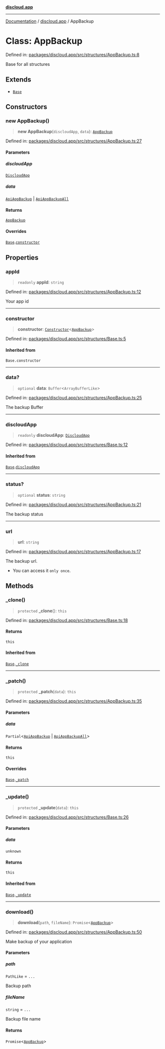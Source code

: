 [**discloud.app**](../README.md)

***

[Documentation](../../packages.md) / [discloud.app](../README.md) / AppBackup

# Class: AppBackup

Defined in: [packages/discloud.app/src/structures/AppBackup.ts:8](https://github.com/discloud/discloud.app/blob/bfcb626f6315ac03eb36b36e57f162cd101e1996/packages/discloud.app/src/structures/AppBackup.ts#L8)

Base for all structures

## Extends

- [`Base`](Base.md)

## Constructors

### new AppBackup()

> **new AppBackup**(`discloudApp`, `data`): [`AppBackup`](AppBackup.md)

Defined in: [packages/discloud.app/src/structures/AppBackup.ts:27](https://github.com/discloud/discloud.app/blob/bfcb626f6315ac03eb36b36e57f162cd101e1996/packages/discloud.app/src/structures/AppBackup.ts#L27)

#### Parameters

##### discloudApp

[`DiscloudApp`](DiscloudApp.md)

##### data

[`ApiAppBackup`](../interfaces/ApiAppBackup.md) | [`ApiAppBackupAll`](../interfaces/ApiAppBackupAll.md)

#### Returns

[`AppBackup`](AppBackup.md)

#### Overrides

[`Base`](Base.md).[`constructor`](Base.md#constructors)

## Properties

### appId

> `readonly` **appId**: `string`

Defined in: [packages/discloud.app/src/structures/AppBackup.ts:12](https://github.com/discloud/discloud.app/blob/bfcb626f6315ac03eb36b36e57f162cd101e1996/packages/discloud.app/src/structures/AppBackup.ts#L12)

Your app id

***

### constructor

> **constructor**: [`Constructor`](../interfaces/Constructor.md)\<[`AppBackup`](AppBackup.md)\>

Defined in: [packages/discloud.app/src/structures/Base.ts:5](https://github.com/discloud/discloud.app/blob/bfcb626f6315ac03eb36b36e57f162cd101e1996/packages/discloud.app/src/structures/Base.ts#L5)

#### Inherited from

`Base.constructor`

***

### data?

> `optional` **data**: `Buffer`\<`ArrayBufferLike`\>

Defined in: [packages/discloud.app/src/structures/AppBackup.ts:25](https://github.com/discloud/discloud.app/blob/bfcb626f6315ac03eb36b36e57f162cd101e1996/packages/discloud.app/src/structures/AppBackup.ts#L25)

The backup Buffer

***

### discloudApp

> `readonly` **discloudApp**: [`DiscloudApp`](DiscloudApp.md)

Defined in: [packages/discloud.app/src/structures/Base.ts:12](https://github.com/discloud/discloud.app/blob/bfcb626f6315ac03eb36b36e57f162cd101e1996/packages/discloud.app/src/structures/Base.ts#L12)

#### Inherited from

[`Base`](Base.md).[`discloudApp`](Base.md#discloudapp-1)

***

### status?

> `optional` **status**: `string`

Defined in: [packages/discloud.app/src/structures/AppBackup.ts:21](https://github.com/discloud/discloud.app/blob/bfcb626f6315ac03eb36b36e57f162cd101e1996/packages/discloud.app/src/structures/AppBackup.ts#L21)

The backup status

***

### url

> **url**: `string`

Defined in: [packages/discloud.app/src/structures/AppBackup.ts:17](https://github.com/discloud/discloud.app/blob/bfcb626f6315ac03eb36b36e57f162cd101e1996/packages/discloud.app/src/structures/AppBackup.ts#L17)

The backup url.
- You can access it `only once`.

## Methods

### \_clone()

> `protected` **\_clone**(): `this`

Defined in: [packages/discloud.app/src/structures/Base.ts:18](https://github.com/discloud/discloud.app/blob/bfcb626f6315ac03eb36b36e57f162cd101e1996/packages/discloud.app/src/structures/Base.ts#L18)

#### Returns

`this`

#### Inherited from

[`Base`](Base.md).[`_clone`](Base.md#_clone)

***

### \_patch()

> `protected` **\_patch**(`data`): `this`

Defined in: [packages/discloud.app/src/structures/AppBackup.ts:35](https://github.com/discloud/discloud.app/blob/bfcb626f6315ac03eb36b36e57f162cd101e1996/packages/discloud.app/src/structures/AppBackup.ts#L35)

#### Parameters

##### data

`Partial`\<[`ApiAppBackup`](../interfaces/ApiAppBackup.md) \| [`ApiAppBackupAll`](../interfaces/ApiAppBackupAll.md)\>

#### Returns

`this`

#### Overrides

[`Base`](Base.md).[`_patch`](Base.md#_patch)

***

### \_update()

> `protected` **\_update**(`data`): `this`

Defined in: [packages/discloud.app/src/structures/Base.ts:26](https://github.com/discloud/discloud.app/blob/bfcb626f6315ac03eb36b36e57f162cd101e1996/packages/discloud.app/src/structures/Base.ts#L26)

#### Parameters

##### data

`unknown`

#### Returns

`this`

#### Inherited from

[`Base`](Base.md).[`_update`](Base.md#_update)

***

### download()

> **download**(`path`, `fileName`): `Promise`\<[`AppBackup`](AppBackup.md)\>

Defined in: [packages/discloud.app/src/structures/AppBackup.ts:50](https://github.com/discloud/discloud.app/blob/bfcb626f6315ac03eb36b36e57f162cd101e1996/packages/discloud.app/src/structures/AppBackup.ts#L50)

Make backup of your application

#### Parameters

##### path

`PathLike` = `...`

Backup path

##### fileName

`string` = `...`

Backup file name

#### Returns

`Promise`\<[`AppBackup`](AppBackup.md)\>
